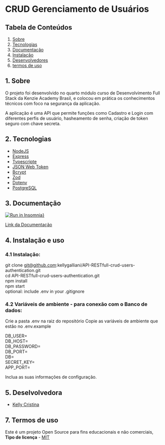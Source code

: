 # CRUD Gerenciamento de Usuários

<h2>Tabela de Conteúdos</h2>

1. [ Sobre ](#sobre)
2. [ Tecnologias](#techs)
3. [ Documentação ](#documentacao)
4. [ Instalação ](#install)
5. [ Desenvolvedores ](#devs)
6. [ termos de uso ](#termos)

<a name="sobre"></a>

## 1. Sobre

O projeto foi desenvolvido no quarto módulo curso de Desenvolvimento Full Stack da Kenzie Academy Brasil, e colocou em prática os conhecimentos técnicos com foco na segurança da aplicação. 

A aplicação é uma API que permite funções como Cadastro e Login com diferentes perfis de usuário, hasheamento de senha, criação de token seguro com chave secreta.

<a name="links"></a>

<a name="techs"></a>

## 2. Tecnologias

- <a name="nodeJS" href="https://docs.nodejs.org/en/docs/" target="_blank">NodeJS</a>
- <a name="express" href="https://expressjs.com/pt-br/starter/installing.html" target="_blank">Express</a>
- <a name="Typescript" href="https://www.typescriptlang.org/docs/" target="_blank">Typescripte</a>
- <a name="jsonwebtoken" href="https://www.npmjs.com/package/jsonwebtoken" target="_blank">JSON Web Token</a>
- <a name="bcrypt" href="https://www.npmjs.com/package/bcrypt" target="_blank">Bcrypt</a>
- <a name="zod" href="https://zod.dev/" target="_blank">Zod</a>
- <a name="dotenv" href="https://www.npmjs.com/package/dotenv" target="_blank">Dotenv</a>
- <a name="postgreSQL" href="https://www.postgresql.org/docs/" target="_blank">PostgreSQL</a>

<a name="documentacao"></a>

## 3. Documentação

[![Run in Insomnia}](https://insomnia.rest/images/run.svg)](https://insomnia.rest/run/?label=api-adm&uri=https%3A%2F%2Fraw.githubusercontent.com%2Fkellygalliani%2Fadm-api%2Fmain%2FInsomnia_2023-03-06.json%3Ftoken%3DGHSAT0AAAAAAB4RYPAH3YWDJVQCPBDWZL4YZAGCKTA)

<a name="doc" href="https://doc-api-adm.vercel.app/" target="_blank">Link da Documentação</a>

<a name="install"></a>

## 4. Instalação e uso

### 4.1 Instalação:

git clone git@github.com:kellygalliani/API-RESTfull-crud-users-authentication.git
<br>
cd API-RESTfull-crud-users-authentication.git
<br>
npm install
<br>
npm start
<br>
optional: include .env in your .gitignore

### 4.2 Variáveis de ambiente - para conexão com o Banco de dados:

Crie a pasta .env na raiz do repositório
Copie as variáveis de ambiente que estão no .env.example
  
  DB_USER=
  <br>
  DB_HOST=
  <br>
  DB_PASSWORD=
  <br>
  DB_PORT=
  <br>
  DB=
  <br>
  SECRET_KEY=
  <br>
  APP_PORT=

Inclua as suas informações de configuração.

<a name="devs"></a>

## 5. Deselvolvedora

- <a name="kelly" href="" target="_blank">Kelly Cristina</a>

<a name="termos"></a>

## 7. Termos de uso

Este é um projeto Open Source para fins educacionais e não comerciais, **Tipo de licença** - <a name="mit" href="https://opensource.org/licenses/MIT" target="_blank">MIT</a>
